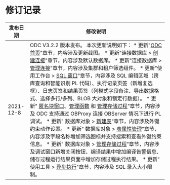 修订记录 
=========================




|   发布日期    |                                                                                                                                                                                                                                                                                                                                                                                                                                                                                                                                                                                                                                                                                                                             修改说明                                                                                                                                                                                                                                                                                                                                                                                                                                                                                                                                                                                                                                                                                                                             |
|-----------|--------------------------------------------------------------------------------------------------------------------------------------------------------------------------------------------------------------------------------------------------------------------------------------------------------------------------------------------------------------------------------------------------------------------------------------------------------------------------------------------------------------------------------------------------------------------------------------------------------------------------------------------------------------------------------------------------------------------------------------------------------------------------------------------------------------------------------------------------------------------------------------------------------------------------------------------------------------------------------------------------------------------------------------------------------------------------------------------------------------------------------------------------------------------------------------------------------------------------------------------------------------------------------------------------------------------------------------------------------------------------------------------------------------------------------------------------------------|
| 2021-12-8 | ODC V3.2.2 版本发布。 本次更新说明如下： * 更新"[ODC 首页](2.client-odc-homepage.md)"章节，内容涉及更新截图。   * 更新"连接数据库 \> [创建连接](3.client-odc-connect-database/1.client-odc-create-connection.md)"章节，内容涉及默认数据库。   * 更新"连接数据库 \> [管理连接](3.client-odc-connect-database/2.client-odc-manage-connections.md)"章节，内容涉及集群和租户筛选组件。   * 更新"使用工作台 \> [SQL 窗口](4.client-odc-use-workspace/2.client-odc-sql-window.md)"章节，内容涉及 SQL 编辑区域（跨库查询和智能识别 PL 代码）、执行记录页签（新增复选框）、日志页签和结果页签（列模式字段备注、导出数据格式、选择多行/多列、BLOB 大对象和锁定行数据）。   * 更新" [匿名块窗口](4.client-odc-use-workspace/3.client-odc-anonymous-block-window.md)、[管理函数](9.client-odc-database-objects/3.client-odc-function-objects/3.client-odc-manage-functions.md) 和 [管理存储过程](9.client-odc-database-objects/4.client-odc-stored-procedure-objects/3.client-odc-manage-stored-procedures.md)"章节，内容涉及 ODC 支持通过 OBProxy 连接 OBServer 情况下进行 PL 调试。   * 更新" 数据库对象 \> [新建表](9.client-odc-database-objects/1.client-odc-table-objects/2.client-odc-create-a-table.md)"章节，内容涉及外键约束动作设置。   * 更新" 数据库对象 \> [表属性管理](9.client-odc-database-objects/1.client-odc-table-objects/4.client-odc-manage-table-attributes.md)"章节，内容涉及字段名称增加筛选图标并支持搜索和查看外键约束信息。   * 更新" 数据库对象 \> [管理存储过程](9.client-odc-database-objects/4.client-odc-stored-procedure-objects/3.client-odc-manage-stored-procedures.md)"章节，内容涉及调试窗口新增关闭按钮、编译结果中增加编译告警信息、储存过程运行结果页面中增加存储过程执行结果。   * 更新" 使用工具 \> [异步执行](5.client-odc-use-tools/3.client-odc-asynchronous-execution.md)"章节，内容涉及 SQL 录入大小限制。    |


